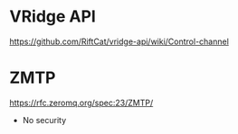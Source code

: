 # VRidge API

https://github.com/RiftCat/vridge-api/wiki/Control-channel

# ZMTP

https://rfc.zeromq.org/spec:23/ZMTP/
- No security
